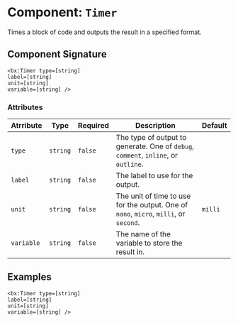 [comment]: # (Note: This documentation is generated dynamically in the build process.  To modify the contents, change the javadoc on the _invoke method of the Component class)
# Component: `Timer`

Times a block of code and outputs the result in a specified format.

## Component Signature

```
<bx:Timer type=[string]
label=[string]
unit=[string]
variable=[string] />
```

### Attributes


| Atrribute | Type | Required | Description | Default |
|----------|------|----------|-------------|---------|
| `type` | `string` | `false` | The type of output to generate. One of `debug`, `comment`, `inline`, or `outline`. |  |
| `label` | `string` | `false` | The label to use for the output. |  |
| `unit` | `string` | `false` | The unit of time to use for the output. One of `nano`, `micro`, `milli`, or `second`. | `milli` |
| `variable` | `string` | `false` | The name of the variable to store the result in. |  |

## Examples

```
<bx:Timer type=[string]
label=[string]
unit=[string]
variable=[string] />
```
